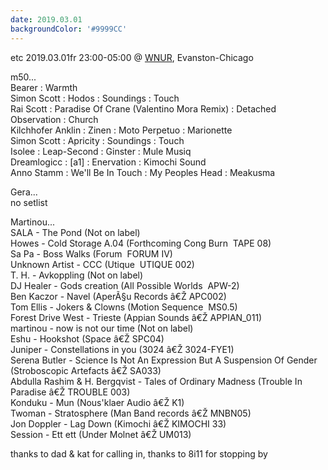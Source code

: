 ```yaml
---
date: 2019.03.01
backgroundColor: '#9999CC'
---
```


etc 2019.03.01fr 23:00-05:00 @ [WNUR](http://www.wnur.org/), Evanston-Chicago  

m50...  
Bearer : Warmth  
Simon Scott : Hodos : Soundings : Touch  
Rai Scott : Paradise Of Crane (Valentino Mora Remix) : Detached Observation : Church  
Kilchhofer Anklin : Zinen : Moto Perpetuo : Marionette  
Simon Scott : Apricity : Soundings : Touch  
Isolee : Leap-Second : Ginster : Mule Musiq  
Dreamlogicc : \[a1\] : Enervation : Kimochi Sound  
Anno Stamm : We'll Be In Touch : My Peoples Head : Meakusma  

Gera...  
no setlist  

Martinou...  
SALA - The Pond (Not on label)  
Howes - Cold Storage A.04 (Forthcoming Cong Burn ­ TAPE 08)  
Sa Pa - Boss Walks (Forum ­ FORUM IV)  
Unknown Artist - CCC (Utique ­ UTIQUE 002)  
T. H. - Avkoppling (Not on label)  
DJ Healer - Gods creation (All Possible Worlds ­ APW-2)  
Ben Kaczor - Navel (AperÃ§u Records â€Ž­ APC002)  
Tom Ellis - Jokers & Clowns (Motion Sequence ­ MS0.5)  
Forest Drive West - Trieste (Appian Sounds â€Ž­ APPIAN\_011)  
martinou - now is not our time (Not on label)  
Eshu - Hookshot (Space â€Ž­ SPC04)  
Juniper - Constellations in you (3024 â€Ž­ 3024-FYE1)  
Serena Butler - Science Is Not An Expression But A Suspension Of Gender (Stroboscopic Artefacts â€Ž­ SA033)  
Abdulla Rashim & H. Bergqvist - Tales of Ordinary Madness (Trouble In Paradise â€Ž­ TROUBLE 003)  
Konduku - Mun (Nous'klaer Audio â€Ž­ K1)  
Twoman - Stratosphere (Man Band records â€Ž­ MNBN05)  
Jon Doppler - Lag Down (Kimochi â€Ž­ KIMOCHI 33)  
Session - Ett ett (Under Molnet â€Ž­ UM013)  

thanks to dad & kat for calling in, thanks to 8i11 for stopping by